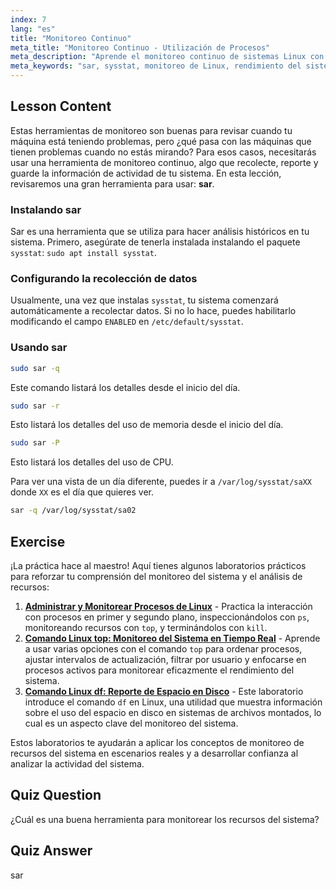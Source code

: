 ```yaml
---
index: 7
lang: "es"
title: "Monitoreo Continuo"
meta_title: "Monitoreo Continuo - Utilización de Procesos"
meta_description: "Aprende el monitoreo continuo de sistemas Linux con sar. Comprende la instalación, la recolección de datos y cómo analizar el uso histórico de recursos para el rendimiento. ¡Empieza ya!"
meta_keywords: "sar, sysstat, monitoreo de Linux, rendimiento del sistema, monitoreo continuo, principiante, tutorial, guía"
---
```


## Lesson Content

Estas herramientas de monitoreo son buenas para revisar cuando tu máquina está teniendo problemas, pero ¿qué pasa con las máquinas que tienen problemas cuando no estás mirando? Para esos casos, necesitarás usar una herramienta de monitoreo continuo, algo que recolecte, reporte y guarde la información de actividad de tu sistema. En esta lección, revisaremos una gran herramienta para usar: **sar**.

### Instalando sar

Sar es una herramienta que se utiliza para hacer análisis históricos en tu sistema. Primero, asegúrate de tenerla instalada instalando el paquete `sysstat`: `sudo apt install sysstat`.

### Configurando la recolección de datos

Usualmente, una vez que instalas `sysstat`, tu sistema comenzará automáticamente a recolectar datos. Si no lo hace, puedes habilitarlo modificando el campo `ENABLED` en `/etc/default/sysstat`.

### Usando sar

```bash
sudo sar -q
```

Este comando listará los detalles desde el inicio del día.

```bash
sudo sar -r
```

Esto listará los detalles del uso de memoria desde el inicio del día.

```bash
sudo sar -P
```

Esto listará los detalles del uso de CPU.

Para ver una vista de un día diferente, puedes ir a `/var/log/sysstat/saXX` donde `XX` es el día que quieres ver.

```bash
sar -q /var/log/sysstat/sa02
```

## Exercise

¡La práctica hace al maestro! Aquí tienes algunos laboratorios prácticos para reforzar tu comprensión del monitoreo del sistema y el análisis de recursos:

1. **[Administrar y Monitorear Procesos de Linux](https://labex.io/es/labs/comptia-manage-and-monitor-linux-processes-590864)** - Practica la interacción con procesos en primer y segundo plano, inspeccionándolos con `ps`, monitoreando recursos con `top`, y terminándolos con `kill`.
2. **[Comando Linux top: Monitoreo del Sistema en Tiempo Real](https://labex.io/es/labs/linux-linux-top-command-real-time-system-monitoring-388500)** - Aprende a usar varias opciones con el comando `top` para ordenar procesos, ajustar intervalos de actualización, filtrar por usuario y enfocarse en procesos activos para monitorear eficazmente el rendimiento del sistema.
3. **[Comando Linux df: Reporte de Espacio en Disco](https://labex.io/es/labs/linux-linux-df-command-disk-space-reporting-219188)** - Este laboratorio introduce el comando `df` en Linux, una utilidad que muestra información sobre el uso del espacio en disco en sistemas de archivos montados, lo cual es un aspecto clave del monitoreo del sistema.

Estos laboratorios te ayudarán a aplicar los conceptos de monitoreo de recursos del sistema en escenarios reales y a desarrollar confianza al analizar la actividad del sistema.

## Quiz Question

¿Cuál es una buena herramienta para monitorear los recursos del sistema?

## Quiz Answer

sar
